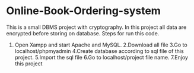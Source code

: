 # Online-Book-Ordering-system
This is a small DBMS project with cryptography. In this project all data are encrypted before storing on database. Steps for run this code.
1. Open Xampp and start Apache and MySQL.
2.Download all file
3.Go to localhost/phpmyadmin
4.Create database according to sql file of this project.
5.Import the sql file
6.Go to localhost/project file name.
7.Enjoy this project
